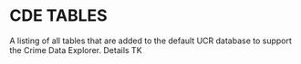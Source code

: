 CDE TABLES
==========

A listing of all tables that are added to the default UCR database to support the Crime Data Explorer. Details TK
